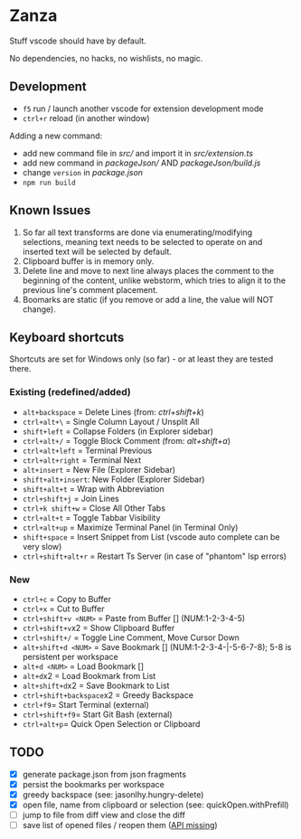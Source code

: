 # Zanza

Stuff vscode should have by default.

No dependencies, no hacks, no wishlists, no magic.

## Development

- `f5` run / launch another vscode for extension development mode
- `ctrl+r` reload (in another window)

Adding a new command:

- add new command file in _src/_ and import it in _src/extension.ts_
- add new command in _packageJson/_ AND _packageJson/build.js_
- change `version` in _package.json_
- `npm run build`

## Known Issues

1. So far all text transforms are done via enumerating/modifying selections,
   meaning text needs to be selected to operate on and inserted text will be selected by default.
2. Clipboard buffer is in memory only.
3. Delete line and move to next line always places the comment to the beginning of the content,
   unlike webstorm, which tries to align it to the previous line's comment placement.
4. Boomarks are static (if you remove or add a line, the value will NOT change).

## Keyboard shortcuts

Shortcuts are set for Windows only (so far) - or at least they are tested there.

### Existing (redefined/added)

- `alt+backspace` = Delete Lines (from: _ctrl+shift+k_)
- `ctrl+alt+\` = Single Column Layout / Unsplit All
- `shift+left` = Collapse Folders (in Explorer sidebar)
- `ctrl+alt+/` = Toggle Block Comment (from: _alt+shift+a_)
- `ctrl+alt+left` = Terminal Previous
- `ctrl+alt+right` = Terminal Next
- `alt+insert` = New File (Explorer Sidebar)
- `shift+alt+insert`: New Folder (Explorer Sidebar)
- `shift+alt+t` = Wrap with Abbreviation
- `ctrl+shift+j` = Join Lines
- `ctrl+k shift+w` = Close All Other Tabs
- `ctrl+alt+t` = Toggle Tabbar Visibility
- `ctrl+alt+up` = Maximize Terminal Panel (in Terminal Only)
- `shift+space` = Insert Snippet from List (vscode auto complete can be very slow)
- `ctrl+shift+alt+r` = Restart Ts Server (in case of "phantom" lsp errors)

### New

- `ctrl+c` = Copy to Buffer
- `ctrl+x` = Cut to Buffer
- `ctrl+shift+v <NUM>` = Paste from Buffer [<NUM>] (NUM:1-2-3-4-5)
- `ctrl+shift+v`x2 = Show Clipboard Buffer
- `ctrl+shift+/` = Toggle Line Comment, Move Cursor Down
- `alt+shift+d <NUM>` = Save Bookmark [<NUM>] (NUM:1-2-3-4-|-5-6-7-8); 5-8 is persistent per workspace
- `alt+d <NUM>` = Load Bookmark [<NUM>]
- `alt+d`x2 = Load Bookmark from List
- `alt+shift+d`x2 = Save Bookmark to List
- `ctrl+shift+backspace`x2 = Greedy Backspace
- `ctrl+f9`= Start Terminal (external)
- `ctrl+shift+f9`= Start Git Bash (external)
- `ctrl+alt+p`= Quick Open Selection or Clipboard

## TODO

- [x] generate package.json from json fragments
- [x] persist the bookmarks per workspace
- [x] greedy backspace (see: jasonlhy.hungry-delete)
- [x] open file, name from clipboard or selection (see: quickOpen.withPrefill)
- [ ] jump to file from diff view and close the diff
- [ ] save list of opened files / reopen them ([API missing](https://github.com/Microsoft/vscode/issues/15178))
